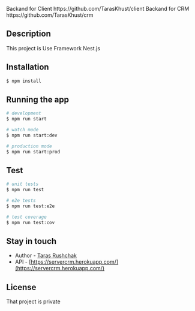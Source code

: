 <p align="left">
    Backand for Client https://github.com/TarasKhust/client
    Backand for CRM https://github.com/TarasKhust/crm
</p>

## Description

This project is Use Framework Nest.js

## Installation

```bash
$ npm install
```

## Running the app

```bash
# development
$ npm run start

# watch mode
$ npm run start:dev

# production mode
$ npm run start:prod
```

## Test

```bash
# unit tests
$ npm run test

# e2e tests
$ npm run test:e2e

# test coverage
$ npm run test:cov
```

## Stay in touch

- Author - [Taras Rushchak](https://www.linkedin.com/in/tarasrushchak/)
- API - [https://servercrm.herokuapp.com/](https://servercrm.herokuapp.com/)

## License

That project is private
